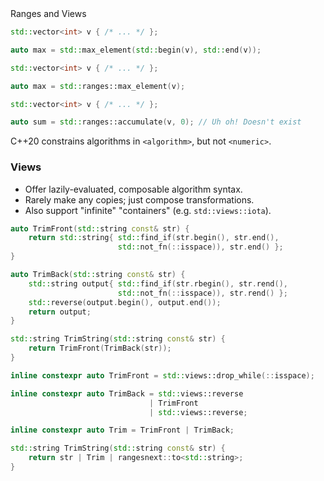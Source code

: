 <section>

<div class="hl-block pretty-big-text">
Ranges and Views
</div>

</section>
<section>

```c++ []
std::vector<int> v { /* ... */ };

auto max = std::max_element(std::begin(v), std::end(v));
```

</section>
<section>

```c++ []
std::vector<int> v { /* ... */ };

auto max = std::ranges::max_element(v);
```

</section>
<section>

```c++ []
std::vector<int> v { /* ... */ };

auto sum = std::ranges::accumulate(v, 0); // Uh oh! Doesn't exist
```

</section>
<section>

<div class="hl-block pretty-big-text">

C++20 constrains algorithms in `<algorithm>`, but not `<numeric>`. 

</div>

</section>
<section>

<div class="hl-block left-align">

### Views

- Offer lazily-evaluated, composable algorithm syntax.
- Rarely make any copies; just compose transformations.
- Also support "infinite" "containers" (e.g. `std::views::iota`).

</div>

</section>
<section>

```c++ []
auto TrimFront(std::string const& str) {
    return std::string{ std::find_if(str.begin(), str.end(), 
                        std::not_fn(::isspace)), str.end() };
}

auto TrimBack(std::string const& str) {
    std::string output{ std::find_if(str.rbegin(), str.rend(), 
                        std::not_fn(::isspace)), str.rend() };
    std::reverse(output.begin(), output.end());
    return output;
}

std::string TrimString(std::string const& str) {
    return TrimFront(TrimBack(str));
}
```

</section>
<section>

```c++ [|1|1-5|1-7|]
inline constexpr auto TrimFront = std::views::drop_while(::isspace);

inline constexpr auto TrimBack = std::views::reverse
                               | TrimFront
                               | std::views::reverse;

inline constexpr auto Trim = TrimFront | TrimBack;

std::string TrimString(std::string const& str) {
    return str | Trim | rangesnext::to<std::string>;
}
```

</section>
